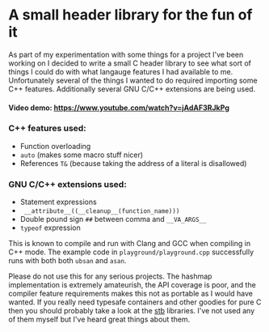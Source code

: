# A small header library for the fun of it

As part of my experimentation with some things for a project I've been
working on I decided to write a small C header library to see what sort
of things I could do with what langauge features I had available to me.
Unfortunately several of the things I wanted to do required importing
some C++ features. Additionally several GNU C/C++ extensions are being used.

#### Video demo: https://www.youtube.com/watch?v=jAdAF3RJkPg

### C++ features used:

 * Function overloading
 * `auto` (makes some macro stuff nicer)
 * References `T&` (because taking the address of a literal is disallowed)

### GNU C/C++ extensions used:

 * Statement expressions
 * ` __attribute__((__cleanup__(function_name)))`
 * Double pound sign `##` between comma and `__VA_ARGS__`
 * `typeof` expression

This is known to compile and run with Clang and GCC when compiling in C++
mode. The example code in `playground/playground.cpp` successfully runs
with both both `ubsan` and `asan`.

Please do not use this for any serious projects. The hashmap implementation
is extremely amateurish, the API coverage is poor, and the compiler feature
requirements makes this not as portable as I would have wanted. If you really
need typesafe containers and other goodies for pure C then you should
probably take a look at the [stb](https://github.com/nothings/stb) libraries.
I've not used any of them myself but I've heard great things about them.
